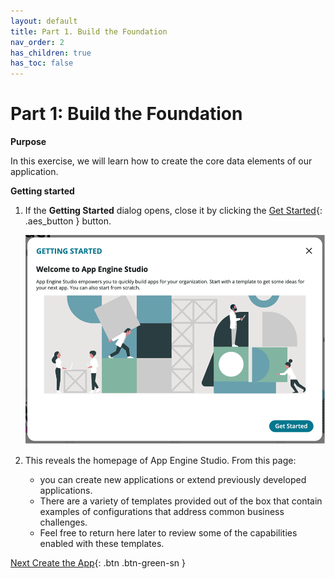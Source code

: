 ```yaml
---
layout: default
title: Part 1. Build the Foundation
nav_order: 2
has_children: true
has_toc: false
---
```


# Part 1: Build the Foundation

**Purpose**

In this exercise, we will learn how to create the core data elements of our application.

**Getting started**

1. If the  **Getting Started** dialog opens, close it by clicking the [Get Started](#){: .aes_button } button.

    ![relative](images/1_Getting_Started.png)

2. This reveals the homepage of App Engine Studio. From this page:

    - you can create new applications or extend previously developed applications.
    - There are a variety of templates provided out of the box that contain examples of configurations that address common business challenges.
    - Feel free to return here later to review some of the capabilities enabled with these templates.

[Next Create the App](Part_1.1_Create_App.md){: .btn .btn-green-sn }